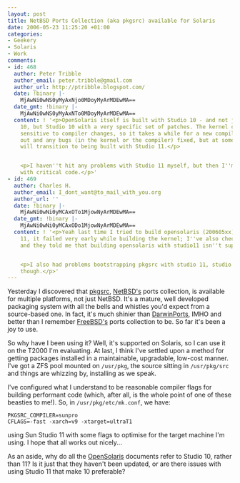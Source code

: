 ```yaml
---
layout: post
title: NetBSD Ports Collection (aka pkgsrc) available for Solaris
date: 2006-05-23 11:25:20 +01:00
categories:
- Geekery
- Solaris
- Work
comments:
- id: 468
  author: Peter Tribble
  author_email: peter.tribble@gmail.com
  author_url: http://ptribble.blogspot.com/
  date: !binary |-
    MjAwNi0wNS0yMyAxNjo0MDoyMyArMDEwMA==
  date_gmt: !binary |-
    MjAwNi0wNS0yMyAxNTo0MDoyMyArMDEwMA==
  content: ! '<p>OpenSolaris itself is built with Studio 10 - and not just any Studio
    10, but Studio 10 with a very specific set of patches. The kernel can be very
    sensitive to compiler changes, so it takes a while for a new compiler to be checked
    out and any bugs (in the kernel or the compiler) fixed, but at some point OpenSolaris
    will transition to being built with Studio 11.</p>


    <p>I haven''t hit any problems with Studio 11 myself, but then I''m not messing
    with critical code.</p>'
- id: 469
  author: Charles H.
  author_email: I_dont_want@to_mail_with_you.org
  author_url: ''
  date: !binary |-
    MjAwNi0wNi0yMCAxOTo1MjowNyArMDEwMA==
  date_gmt: !binary |-
    MjAwNi0wNi0yMCAxODo1MjowNyArMDEwMA==
  content: ! '<p>Yeah last time I tried to build opensolaris (200605xx) with sun studio
    11, it failed very early while building the kernel; I''ve also checked #opensolaris@freenode
    and they told me that building opensolaris with studio11 isn''t supported yet.</p>


    <p>I also had problems bootstrapping pkgsrc with studio 11, studio 10 was fine,
    though.</p>'
---
```

Yesterday I discovered that [pkgsrc](http://www.netbsd.org/Documentation/software/packages.html), [NetBSD's](http://www.netbsd.org/) ports collection, is available for multiple platforms, not just NetBSD.  It's a mature, well developed packaging system with all the bells and whistles you'd expect from a source-based one.  In fact, it's much shinier than [DarwinPorts](http://darwinports.opendarwin.org/), IMHO and better than I remember [FreeBSD's](http://www.freebsd.org/) ports collection to be.  So far it's been a joy to use.

So why have I been using it?  Well, it's supported on Solaris, so I can use it on the T2000 I'm evaluating.  At last, I think I've settled upon a method for getting packages installed in a maintainable, upgradable, low-cost manner.  I've got a ZFS pool mounted on `/usr/pkg`, the source sitting in `/usr/pkg/src` and things are whizzing by, installing as we speak.

I've configured what I understand to be reasonable compiler flags for building performant code (which, after all, is the whole point of one of these beasties to me!).  So, in `/usr/pkg/etc/mk.conf`, we have:

    PKGSRC_COMPILER=sunpro
    CFLAGS=-fast -xarch=v9 -xtarget=ultraT1

using Sun Studio 11 with some flags to optimise for the target machine I'm using.  I hope that all works out nicely...

As an aside, why do all the [OpenSolaris](http://www.opensolaris.org/) documents refer to Studio 10, rather than 11?  Is it just that they haven't been updated, or are there issues with using Studio 11 that make 10 preferable?
